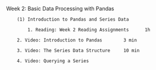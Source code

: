 Week 2: Basic Data Processing with Pandas

        (1) Introduction to Pandas and Series Data
	
	       	1. Reading: Week 2 Reading Assignments		1h
	
		2. Video: Introduction to Pandas		3 min
		
		3. Video: The Series Data Structure		10 min
		
		4. Video: Querying a Series
